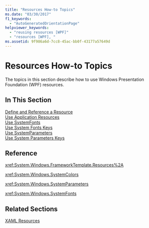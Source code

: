```yaml
---
title: "Resources How-to Topics"
ms.date: "03/30/2017"
f1_keywords: 
  - "AutoGeneratedOrientationPage"
helpviewer_keywords: 
  - "reusing resources [WPF]"
  - "resources [WPF], "
ms.assetid: 9f986a6d-7cc8-45ac-bb0f-43177a57649d
---
```

# Resources How-to Topics
The topics in this section describe how to use Windows Presentation Foundation (WPF) resources.  
  
## In This Section  
 [Define and Reference a Resource](how-to-define-and-reference-a-resource.md)  
 [Use Application Resources](how-to-use-application-resources.md)  
 [Use SystemFonts](how-to-use-systemfonts.md)  
 [Use System Fonts Keys](how-to-use-system-fonts-keys.md)  
 [Use SystemParameters](how-to-use-systemparameters.md)  
 [Use System Parameters Keys](how-to-use-system-parameters-keys.md)  
  
## Reference  
 <xref:System.Windows.FrameworkTemplate.Resources%2A>  
  
 <xref:System.Windows.SystemColors>  
  
 <xref:System.Windows.SystemParameters>  
  
 <xref:System.Windows.SystemFonts>  
  
## Related Sections  
 [XAML Resources](../../../desktop-wpf/fundamentals/xaml-resources-define.md)
